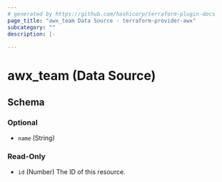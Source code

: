 ```yaml
---
# generated by https://github.com/hashicorp/terraform-plugin-docs
page_title: "awx_team Data Source - terraform-provider-awx"
subcategory: ""
description: |-
  
---
```


# awx_team (Data Source)





<!-- schema generated by tfplugindocs -->
## Schema

### Optional

- `name` (String)

### Read-Only

- `id` (Number) The ID of this resource.
